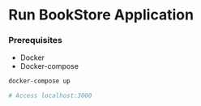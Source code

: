 # Run BookStore Application

### Prerequisites

- Docker
- Docker-compose

```bash
docker-compose up

# Access localhost:3000
```

